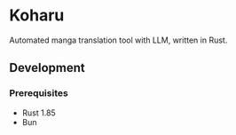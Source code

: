 # Koharu

Automated manga translation tool with LLM, written in Rust.

## Development

### Prerequisites

- Rust 1.85
- Bun
